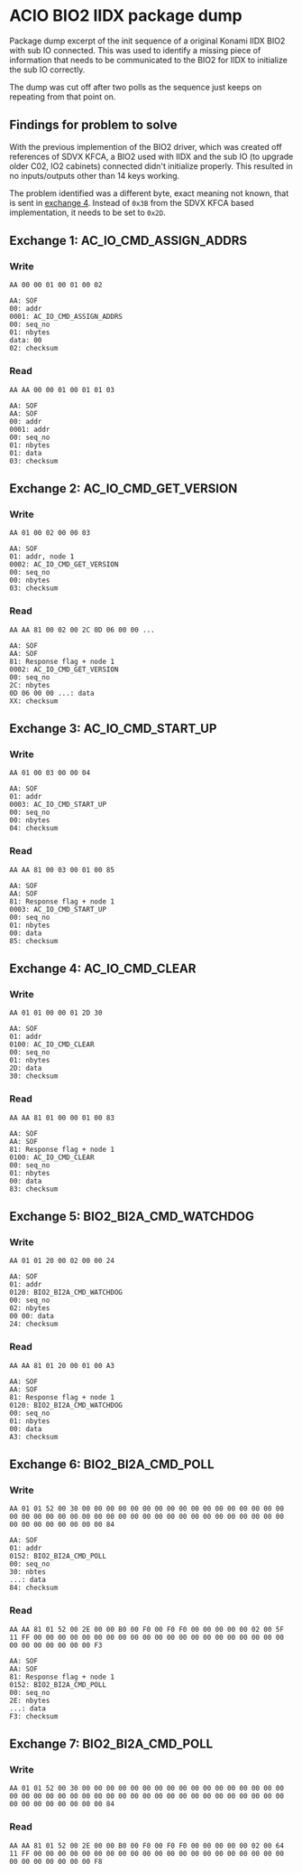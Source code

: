 # ACIO BIO2 IIDX package dump
Package dump excerpt of the init sequence of a original Konami IIDX BIO2 with sub IO connected.
This was used to identify a missing piece of information that needs to be communicated to the BIO2
for IIDX to initialize the sub IO correctly.

The dump was cut off after two polls as the sequence just keeps on repeating from that point on.

## Findings for problem to solve
With the previous implemention of the BIO2 driver, which was created off references of SDVX KFCA,
a BIO2 used with IIDX and the sub IO (to upgrade older C02, IO2 cabinets) connected didn't
initialize properly. This resulted in no inputs/outputs other than 14 keys working.

The problem identified was a different byte, exact meaning not known, that is sent in
[exchange 4](#exchange-4-ac-io-cmd-clear). Instead of `0x3B` from the SDVX KFCA based
implementation, it needs to be set to `0x2D`.

## Exchange 1: AC_IO_CMD_ASSIGN_ADDRS
### Write
```text
AA 00 00 01 00 01 00 02

AA: SOF
00: addr
0001: AC_IO_CMD_ASSIGN_ADDRS
00: seq_no
01: nbytes
data: 00
02: checksum
```

### Read
```
AA AA 00 00 01 00 01 01 03

AA: SOF
AA: SOF
00: addr
0001: addr
00: seq_no
01: nbytes
01: data
03: checksum
```

## Exchange 2: AC_IO_CMD_GET_VERSION
### Write
```
AA 01 00 02 00 00 03

AA: SOF
01: addr, node 1
0002: AC_IO_CMD_GET_VERSION
00: seq_no
00: nbytes
03: checksum
```

### Read
```
AA AA 81 00 02 00 2C 0D 06 00 00 ...

AA: SOF
AA: SOF
81: Response flag + node 1
0002: AC_IO_CMD_GET_VERSION
00: seq_no
2C: nbytes
0D 06 00 00 ...: data
XX: checksum
```

## Exchange 3: AC_IO_CMD_START_UP
### Write
```
AA 01 00 03 00 00 04

AA: SOF
01: addr
0003: AC_IO_CMD_START_UP
00: seq_no
00: nbytes
04: checksum
```

### Read
```
AA AA 81 00 03 00 01 00 85

AA: SOF
AA: SOF
81: Response flag + node 1
0003: AC_IO_CMD_START_UP
00: seq_no
01: nbytes
00: data
85: checksum
```

## Exchange 4: AC_IO_CMD_CLEAR
### Write
```
AA 01 01 00 00 01 2D 30

AA: SOF
01: addr
0100: AC_IO_CMD_CLEAR
00: seq_no
01: nbytes
2D: data
30: checksum
```

### Read
```
AA AA 81 01 00 00 01 00 83

AA: SOF
AA: SOF
81: Response flag + node 1
0100: AC_IO_CMD_CLEAR
00: seq_no
01: nbytes
00: data
83: checksum
```

## Exchange 5: BIO2_BI2A_CMD_WATCHDOG
### Write
```
AA 01 01 20 00 02 00 00 24

AA: SOF
01: addr
0120: BIO2_BI2A_CMD_WATCHDOG
00: seq_no
02: nbytes
00 00: data
24: checksum
```

### Read
```
AA AA 81 01 20 00 01 00 A3

AA: SOF
AA: SOF
81: Response flag + node 1
0120: BIO2_BI2A_CMD_WATCHDOG
00: seq_no
01: nbytes
00: data
A3: checksum
```

## Exchange 6: BIO2_BI2A_CMD_POLL
### Write
```
AA 01 01 52 00 30 00 00 00 00 00 00 00 00 00 00 00 00 00 00 00 00 00 00 00 00 00 00 00 00 00 00 00 00 00 00 00 00 00 00 00 00 00 00 00 00 00 00 00 00 00 00 00 00 84

AA: SOF
01: addr
0152: BIO2_BI2A_CMD_POLL
00: seq_no
30: nbtes
...: data
84: checksum 
```

### Read
```
AA AA 81 01 52 00 2E 00 00 B0 00 F0 00 F0 F0 00 00 00 00 00 02 00 5F 11 FF 00 00 00 00 00 00 00 00 00 00 00 00 00 00 00 00 00 00 00 00 00 00 00 00 00 00 00 00 F3

AA: SOF
AA: SOF
81: Response flag + node 1
0152: BIO2_BI2A_CMD_POLL
00: seq_no
2E: nbytes
...: data
F3: checksum
```

## Exchange 7: BIO2_BI2A_CMD_POLL
### Write
```
AA 01 01 52 00 30 00 00 00 00 00 00 00 00 00 00 00 00 00 00 00 00 00 00 00 00 00 00 00 00 00 00 00 00 00 00 00 00 00 00 00 00 00 00 00 00 00 00 00 00 00 00 00 00 84
```

### Read
```
AA AA 81 01 52 00 2E 00 00 B0 00 F0 00 F0 F0 00 00 00 00 00 02 00 64 11 FF 00 00 00 00 00 00 00 00 00 00 00 00 00 00 00 00 00 00 00 00 00 00 00 00 00 00 00 00 F8
```